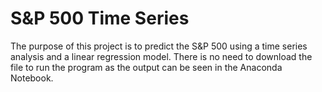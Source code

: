 # S&P 500 Time Series
The purpose of this project is to predict the S&P 500 using a time series analysis and a linear regression model. 
There is no need to download the file to run the program as the output can be seen in the Anaconda Notebook. 
